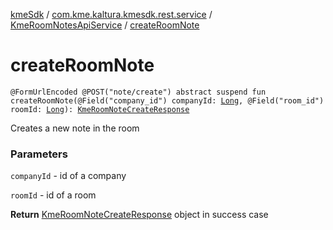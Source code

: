 [kmeSdk](../../index.md) / [com.kme.kaltura.kmesdk.rest.service](../index.md) / [KmeRoomNotesApiService](index.md) / [createRoomNote](./create-room-note.md)

# createRoomNote

`@FormUrlEncoded @POST("note/create") abstract suspend fun createRoomNote(@Field("company_id") companyId: `[`Long`](https://kotlinlang.org/api/latest/jvm/stdlib/kotlin/-long/index.html)`, @Field("room_id") roomId: `[`Long`](https://kotlinlang.org/api/latest/jvm/stdlib/kotlin/-long/index.html)`): `[`KmeRoomNoteCreateResponse`](../../com.kme.kaltura.kmesdk.rest.response.room.notes/-kme-room-note-create-response/index.md)

Creates a new note in the room

### Parameters

`companyId` - id of a company

`roomId` - id of a room

**Return**
[KmeRoomNoteCreateResponse](../../com.kme.kaltura.kmesdk.rest.response.room.notes/-kme-room-note-create-response/index.md) object in success case

